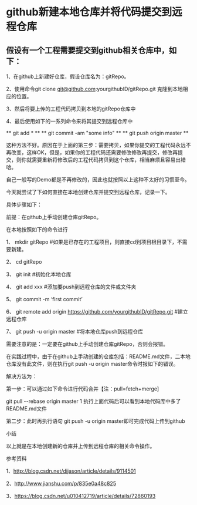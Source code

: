# github新建本地仓库并将代码提交到远程仓库
## 假设有一个工程需要提交到github相关仓库中，如下：

1、在github上新建好仓库，假设仓库名为：gitRepo。

2、使用命令git clone git@github.com:yourgithubID/gitRepo.git 克隆到本地相应的位置。

3、然后将要上传的工程代码拷贝到本地的gitRepo仓库中

4、最后使用如下的一系列命令来将其提交到远程仓库中

** git add * **
** git commit -am "some info" **
** git push origin master  **


这种方法不好。原因在于上面的第三步：需要拷贝，如果你提交的工程代码永远不再改变，这样OK，但是，如果你的工程代码还需要修改修改再提交，修改再提交，则你就需要重新将修改后的工程代码拷贝到这个仓库，相当麻烦且容易出错哈。

自己一般写的Demo都是不再修改的，因此也就按照以上这种不太好的习惯至今。

今天就尝试了下如何直接在本地创建仓库并提交到远程仓库，记录一下。

具体步骤如下：

前提：在github上手动创建仓库gitRepo。

在本地按照如下的命令进行

1、 mkdir gitRepo #如果是已存在的工程项目，则直接cd到项目根目录下，不需要新建。

2、 cd gitRepo

3、 git init #初始化本地仓库

4、 git add xxx #添加要push到远程仓库的文件或文件夹

5、 git commit -m ‘first commit’

6、 git remote add origin https://github.com/yourgithubID/gitRepo.git #建立远程仓库

7、 git push -u origin master #将本地仓库push到远程仓库

需要注意的是：一定要在github上手动创建仓库gitRepo，否则会报错。

在实践过程中，由于在github上手动创建的仓库包括：README.md文件，二本地仓库没有此文件，则在执行git push -u origin master命令时报如下的错误。


解决方法为：

第一步：可以通过如下命令进行代码合并【注：pull=fetch+merge]

git pull --rebase origin master
1
执行上面代码后可以看到本地代码库中多了README.md文件

第二步：此时再执行语句 git push -u origin master即可完成代码上传到github



小结

以上就是在本地创建新的仓库并上传到远程仓库的相关命令操作。

参考资料

1、http://blog.csdn.net/dijason/article/details/9114501

2、http://www.jianshu.com/p/835e0a48c825

3、https://blog.csdn.net/u010412719/article/details/72860193
